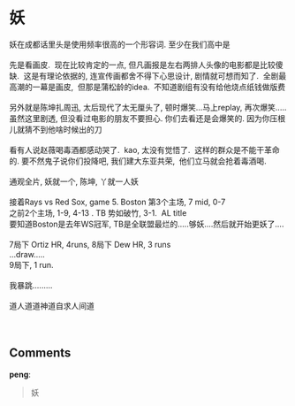 # 妖

<div id="msgcns!9884D0A402622CB2!4323" class="bvMsg"> 妖在成都话里头是使用频率很高的一个形容词. 至少在我们高中是<br /><br />先是看画皮.  现在比较肯定的一点, 但凡画报是左右两排人头像的电影都是比较傻缺.  这是有理论依据的, 连宣传画都舍不得下心思设计, 剧情就可想而知了.  全剧最高潮的一幕是画皮,  但那是蒲松龄的idea.  不知道剧组有没有给他烧点纸钱做版费 <br /><br />另外就是陈坤扎周迅, 太后现代了太无厘头了, 顿时爆笑...马上replay, 再次爆笑.....<br />虽然这里剧透, 但没看过电影的朋友不要担心. 你们去看还是会爆笑的. 因为你压根儿就猜不到他啥时候出的刀<br /><br />看有人说赵薇喝毒酒都感动哭了.  kao, 太没有觉悟了.  这样的群众是不能干革命的. 要不然鬼子说你们投降吧, 我们建大东亚共荣,  他们立马就会抢着毒酒喝.   <br /> <br />通观全片, 妖就一个, 陈坤, 丫就一人妖<br /><br />接着Rays vs Red Sox, game 5. Boston 第3个主场, 7 mid, 0-7<br />之前2个主场, 1-9, 4-13 . TB 势如破竹, 3-1.  AL title<br />要知道Boston是去年WS冠军, TB是全联盟最烂的.....够妖....然后就开始更妖了....<br /><br />7局下 Ortiz HR, 4runs, 8局下 Dew HR, 3 runs<br />...draw.....<br />9局下, 1 run.  <br /><br />我暴跳.........<br /><br />道人道道神道自求人间道<br /> <br /> <br /></div>

## Comments

**peng**:
> 妖

